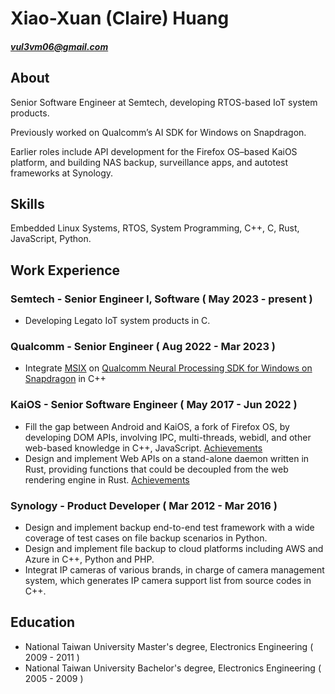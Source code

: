 # Xiao-Xuan (Claire) Huang

##### vul3vm06@gmail.com

## About

Senior Software Engineer at Semtech, developing RTOS-based IoT system products.

Previously worked on Qualcomm’s AI SDK for Windows on Snapdragon.

Earlier roles include API development for the Firefox OS–based KaiOS platform, and building NAS backup, surveillance apps, and autotest frameworks at Synology.

## Skills

Embedded Linux Systems, RTOS, System Programming, C++, C, Rust, JavaScript, Python.

## Work Experience

### Semtech - Senior Engineer I, Software ( May 2023 - present )

- Developing Legato IoT system products in C.

### Qualcomm - Senior Engineer ( Aug 2022 - Mar 2023 )

- Integrate [MSIX](https://learn.microsoft.com/en-us/windows/msix/overview) on [Qualcomm Neural Processing SDK for Windows on Snapdragon](https://developer.qualcomm.com/software/qualcomm-neural-processing-sdk/windows-on-snapdragon) in C++

### KaiOS - Senior Software Engineer ( May 2017 - Jun 2022 )

-	Fill the gap between Android and KaiOS, a fork of Firefox OS, by developing DOM APIs, involving IPC, multi-threads, webidl, and other web-based knowledge in C++, JavaScript. [Achievements](details/gecko.md)
-	Design and implement Web APIs on a stand-alone daemon written in Rust, providing functions that could be decoupled from the web rendering engine in Rust. [Achievements](details/api-daemon.md)

### Synology - Product Developer ( Mar 2012 - Mar 2016 )

-	Design and implement backup end-to-end test framework with a wide coverage of test cases on file backup scenarios in Python.
-	Design and implement file backup to cloud platforms including AWS and Azure in C++, Python and PHP.
-	Integrat IP cameras of various brands, in charge of camera management system, which generates IP camera support list from source codes in C++.

## Education

- National Taiwan University
Master's degree, Electronics Engineering ( 2009 - 2011 )
- National Taiwan University
Bachelor's degree, Electronics Engineering ( 2005 - 2009 )

